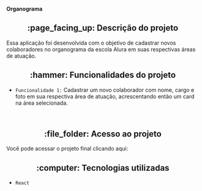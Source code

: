 **Organograma**


<h2 align="center">:page_facing_up: Descrição do projeto </h2>
<p>Essa aplicação foi desenvolvida com o objetivo de cadastrar novos colaboradores no organograma da escola Alura em suas respectivas áreas de atuação.</p>




<h2 align="center">:hammer: Funcionalidades do projeto </h2>

- ``Funcionalidade 1:`` Cadastrar um novo colaborador com nome, cargo e foto em sua respectiva área de atuação, acrescentando então um card na área selecionada.



<br>
<h2 align="center"> :file_folder: Acesso ao projeto </h2>
<p> Você pode acessar o projeto final clicando aqui: 
<br>


<h2 align="center"> :computer: Tecnologias utilizadas </h2>

- ``React``
